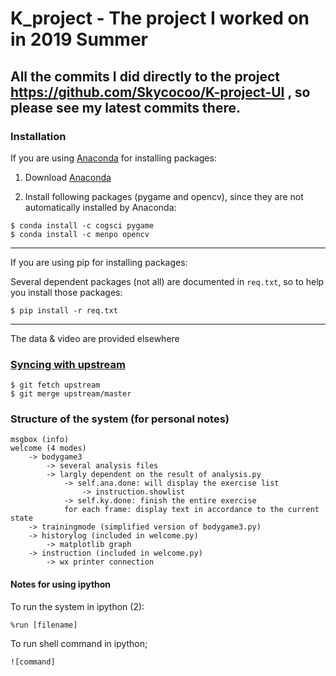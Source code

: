 # K_project - The project I worked on in 2019 Summer 

## All the commits I did directly to the project https://github.com/Skycocoo/K-project-UI , so please see my latest commits there.



### Installation

If you are using [Anaconda](https://www.anaconda.com/) for installing packages:

1. Download [Anaconda](https://www.anaconda.com/download/)

2. Install following packages (pygame and opencv), since they are not automatically installed by Anaconda:

```shell
$ conda install -c cogsci pygame
$ conda install -c menpo opencv
```

---

If you are using pip for installing packages:

Several dependent packages (not all) are documented in ```req.txt```, so to help you install those packages:

```shell
$ pip install -r req.txt
```

---

The data & video are provided elsewhere


### [Syncing with upstream](https://help.github.com/articles/syncing-a-fork/)

```shell
$ git fetch upstream
$ git merge upstream/master
```


### Structure of the system (for personal notes)

```
msgbox (info)
welcome (4 modes)
    -> bodygame3
        -> several analysis files
        -> largly dependent on the result of analysis.py
            -> self.ana.done: will display the exercise list
                -> instruction.showlist
            -> self.ky.done: finish the entire exercise
            for each frame: display text in accordance to the current state
    -> trainingmode (simplified version of bodygame3.py)
    -> historylog (included in welcome.py)
        -> matplotlib graph
    -> instruction (included in welcome.py)
        -> wx printer connection
```

#### Notes for using ipython

To run the system in ipython (2):

```
%run [filename]
```

To run shell command in ipython;

```
![command]
```
